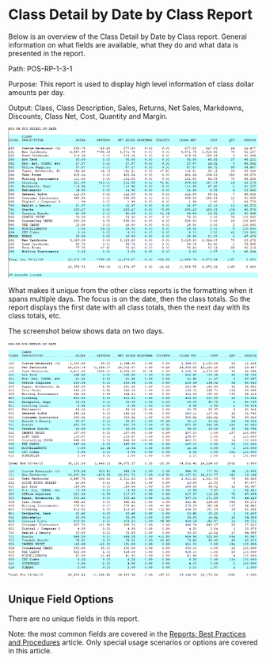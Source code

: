# Class Detail by Date by Class Report

<PageHeader />

Below is an overview of the Class Detail by Date by Class report. General information on what fields are available, what they do and what data is presented in the report.

Path: POS-RP-1-3-1

Purpose: This report is used to display high level information of class dollar amounts per day.

Output: Class, Class Description, Sales, Returns, Net Sales, Markdowns, Discounts, Class Net, Cost, Quantity and Margin.

![](./pos-rp-1-3-1.1.png)

What makes it unique from the other class reports is the formatting when it spans multiple days. The focus is on the date, then the class totals. So the report displays the first date with all class totals, then the next day with its class totals, etc.

The screenshot below shows data on two days.

![](./pos-rp-1-1.2.png)

## Unique Field Options

There are no unique fields in this report.

Note: the most common fields are covered in the [Reports: Best Practices and Procedures](../reports-best-practices-and-procedures/README.md) article. Only special usage scenarios or options are covered in this article.

<PageFooter />
